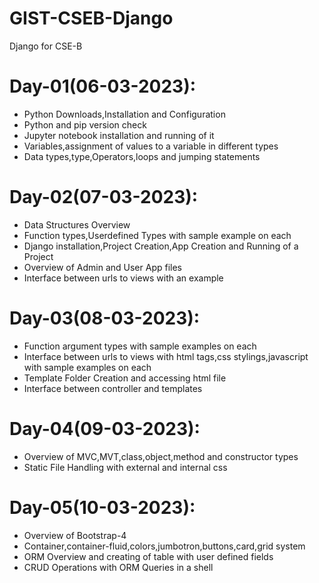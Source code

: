 # GIST-CSEB-Django
Django for CSE-B

# Day-01(06-03-2023):
  - Python Downloads,Installation and Configuration
  - Python and pip version check
  - Jupyter notebook installation and running of it
  - Variables,assignment of values to a variable in different types
  - Data types,type,Operators,loops and jumping statements

# Day-02(07-03-2023):
  - Data Structures Overview
  - Function types,Userdefined Types with sample example on each
  - Django installation,Project Creation,App Creation and Running of a Project
  - Overview of Admin and User App files
  - Interface between urls to views with an example

# Day-03(08-03-2023):
  - Function argument types with sample examples on each
  - Interface between urls to views with html tags,css stylings,javascript with sample examples on each
  - Template Folder Creation and accessing html file
  - Interface between controller and templates

# Day-04(09-03-2023):
  - Overview of MVC,MVT,class,object,method and constructor types
  - Static File Handling with external and internal css

# Day-05(10-03-2023):
  - Overview of Bootstrap-4
  - Container,container-fluid,colors,jumbotron,buttons,card,grid system
  - ORM Overview and creating of table with user defined fields
  - CRUD Operations with ORM Queries in a shell
